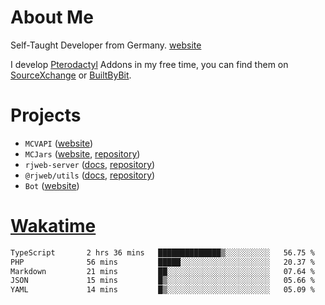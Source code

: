 # About Me

Self-Taught Developer from Germany. [website](https://rjansen.dev)

I develop [Pterodactyl](https://pterodactyl.io) Addons in my free time, you can find
them on [SourceXchange](https://www.sourcexchange.net/teams/356/profile) or [BuiltByBit](https://builtbybit.com/search/3078009).

# Projects

- `MCVAPI` ([website](https://versions.mcjars.app))
- `MCJars` ([website](https://mcjars.app), [repository](https://github.com/0x7d8/mcjar))
- `rjweb-server` ([docs](https://server.rjweb.dev), [repository](https://github.com/0x7d8/NPM_WEB-SERVER))
- `@rjweb/utils` ([docs](https://utils.rjweb.dev), [repository](https://github.com/0x7d8/rjweb-utils))
- `Bot` ([website](https://bot.rjns.dev))

# [Wakatime](https://wakatime.com/@0x7d8)

<!--START_SECTION:waka-->

```txt
TypeScript       2 hrs 36 mins   ██████████████▒░░░░░░░░░░   56.75 %
PHP              56 mins         █████░░░░░░░░░░░░░░░░░░░░   20.37 %
Markdown         21 mins         ██░░░░░░░░░░░░░░░░░░░░░░░   07.64 %
JSON             15 mins         █▒░░░░░░░░░░░░░░░░░░░░░░░   05.66 %
YAML             14 mins         █▒░░░░░░░░░░░░░░░░░░░░░░░   05.09 %
```

<!--END_SECTION:waka-->
